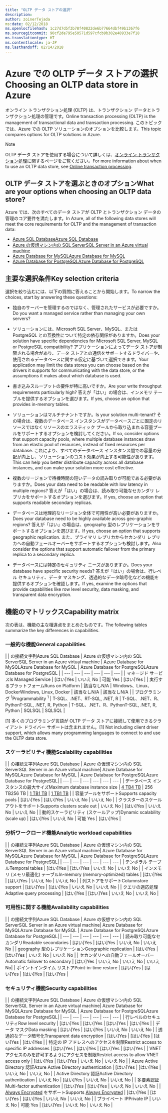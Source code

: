 ```yaml
---
title: "OLTP データ ストアの選択"
description: 
author: zoinerTejada
ms:date: 02/12/2018
ms.openlocfilehash: 1c27d7d5f3b78f40822de6b77664dbf49b1367f6
ms.sourcegitcommit: 90cf2de795e50571d597cfcb9b302e48933e7f18
ms.translationtype: HT
ms.contentlocale: ja-JP
ms.lasthandoff: 02/14/2018
---
```

# <a name="choosing-an-oltp-data-store-in-azure"></a><span data-ttu-id="9fa92-102">Azure での OLTP データ ストアの選択</span><span class="sxs-lookup"><span data-stu-id="9fa92-102">Choosing an OLTP data store in Azure</span></span>

<span data-ttu-id="9fa92-103">オンライン トランザクション処理 (OLTP) は、トランザクション データとトランザクション処理の管理です。</span><span class="sxs-lookup"><span data-stu-id="9fa92-103">Online transaction processing (OLTP) is the management of transactional data and transaction processing.</span></span> <span data-ttu-id="9fa92-104">このトピックでは、Azure での OLTP ソリューションのオプションを比較します。</span><span class="sxs-lookup"><span data-stu-id="9fa92-104">This topic compares options for OLTP solutions in Azure.</span></span>

> [!NOTE]
> <span data-ttu-id="9fa92-105">OLTP データ ストアを使用する場合について詳しくは、[オンライン トランザクション処理](../scenarios/online-analytical-processing.md)に関するページをご覧ください。</span><span class="sxs-lookup"><span data-stu-id="9fa92-105">For more information about when to use an OLTP data store, see [Online transaction processing](../scenarios/online-analytical-processing.md).</span></span>

## <a name="what-are-your-options-when-choosing-an-oltp-data-store"></a><span data-ttu-id="9fa92-106">OLTP データ ストアを選ぶときのオプション</span><span class="sxs-lookup"><span data-stu-id="9fa92-106">What are your options when choosing an OLTP data store?</span></span>

<span data-ttu-id="9fa92-107">Azure では、次のすべてのデータ ストアが OLTP とトランザクション データの管理のコア要件を満たします。</span><span class="sxs-lookup"><span data-stu-id="9fa92-107">In Azure, all of the following data stores will meet the core requirements for OLTP and the management of transaction data:</span></span>

- [<span data-ttu-id="9fa92-108">Azure SQL Database</span><span class="sxs-lookup"><span data-stu-id="9fa92-108">Azure SQL Database</span></span>](/azure/sql-database/)
- [<span data-ttu-id="9fa92-109">Azure の仮想マシン内の SQL Server</span><span class="sxs-lookup"><span data-stu-id="9fa92-109">SQL Server in an Azure virtual machine</span></span>](/azure/virtual-machines/windows/sql/virtual-machines-windows-sql-server-iaas-overview?toc=%2Fazure%2Fvirtual-machines%2Fwindows%2Ftoc.json)
- [<span data-ttu-id="9fa92-110">Azure Database for MySQL</span><span class="sxs-lookup"><span data-stu-id="9fa92-110">Azure Database for MySQL</span></span>](/azure/mysql/)
- [<span data-ttu-id="9fa92-111">Azure Database for PostgreSQL</span><span class="sxs-lookup"><span data-stu-id="9fa92-111">Azure Database for PostgreSQL</span></span>](/azure/postgresql/)

## <a name="key-selection-criteria"></a><span data-ttu-id="9fa92-112">主要な選択条件</span><span class="sxs-lookup"><span data-stu-id="9fa92-112">Key selection criteria</span></span>

<span data-ttu-id="9fa92-113">選択を絞り込むには、以下の質問に答えることから開始します。</span><span class="sxs-lookup"><span data-stu-id="9fa92-113">To narrow the choices, start by answering these questions:</span></span>

- <span data-ttu-id="9fa92-114">独自のサーバーを管理するのではなく、管理されたサービスが必要ですか。</span><span class="sxs-lookup"><span data-stu-id="9fa92-114">Do you want a managed service rather than managing your own servers?</span></span>

- <span data-ttu-id="9fa92-115">ソリューションには、Microsoft SQL Server、MySQL、または PostgreSQL との互換性について特定の依存関係がありますか。</span><span class="sxs-lookup"><span data-stu-id="9fa92-115">Does your solution have specific dependencies for Microsoft SQL Server, MySQL or PostgreSQL compatibility?</span></span> <span data-ttu-id="9fa92-116">アプリケーションによってデータ ストアが制限される場合があり、データ ストアとの通信をサポートするドライバーや、使用されるデータベースに関する仮定に基づいて選択できます。</span><span class="sxs-lookup"><span data-stu-id="9fa92-116">Your application may limit the data stores you can choose based on the drivers it supports for communicating with the data store, or the assumptions it makes about which database is used.</span></span>

- <span data-ttu-id="9fa92-117">書き込みスループットの要件が特に高いですか。</span><span class="sxs-lookup"><span data-stu-id="9fa92-117">Are your write throughput requirements particularly high?</span></span> <span data-ttu-id="9fa92-118">答えが「はい」の場合は、インメモリ テーブルを提供するオプションを選びます。</span><span class="sxs-lookup"><span data-stu-id="9fa92-118">If yes, choose an option that provides in-memory tables.</span></span> 

- <span data-ttu-id="9fa92-119">ソリューションはマルチテナントですか。</span><span class="sxs-lookup"><span data-stu-id="9fa92-119">Is your solution multi-tenant?</span></span> <span data-ttu-id="9fa92-120">その場合は、複数のデータベース インスタンスがデータベースごとに固定のリソースではなくリソースのエラスティック プールから取り込まれる容量プールをサポートするオプションを検討してください。</span><span class="sxs-lookup"><span data-stu-id="9fa92-120">If so, consider options that support capacity pools, where multiple database instances draw from an elastic pool of resources, instead of fixed resources per database.</span></span> <span data-ttu-id="9fa92-121">これにより、すべてのデータベース インスタンス間での容量の分配が向上し、ソリューションのコスト効果が向上する可能性があります。</span><span class="sxs-lookup"><span data-stu-id="9fa92-121">This can help you better distribute capacity across all database instances, and can make your solution more cost effective.</span></span>

- <span data-ttu-id="9fa92-122">複数のリージョンで待機時間の短いデータの読み取りが可能である必要がありますか。</span><span class="sxs-lookup"><span data-stu-id="9fa92-122">Does your data need to be readable with low latency in multiple regions?</span></span> <span data-ttu-id="9fa92-123">答えが「はい」の場合は、読み取り可能なセカンダリ レプリカをサポートするオプションを選びます。</span><span class="sxs-lookup"><span data-stu-id="9fa92-123">If yes, choose an option that supports readable secondary replicas.</span></span>

- <span data-ttu-id="9fa92-124">データベースは地理的なリージョン全体で可用性が高い必要がありますか。</span><span class="sxs-lookup"><span data-stu-id="9fa92-124">Does your database need to be highly available across geo-graphic regions?</span></span> <span data-ttu-id="9fa92-125">答えが「はい」の場合は、geography 型のレプリケーションをサポートするオプションを選びます。</span><span class="sxs-lookup"><span data-stu-id="9fa92-125">If yes, choose an option that supports geographic replication.</span></span> <span data-ttu-id="9fa92-126">また、プライマリ レプリカからセカンダリ レプリカへの自動フェールオーバーをサポートするオプションも検討します。</span><span class="sxs-lookup"><span data-stu-id="9fa92-126">Also consider the options that support automatic failover from the primary replica to a secondary replica.</span></span>

- <span data-ttu-id="9fa92-127">データベースには特定のセキュリティ ニーズがありますか。</span><span class="sxs-lookup"><span data-stu-id="9fa92-127">Does your database have specific security needs?</span></span> <span data-ttu-id="9fa92-128">答えが「はい」の場合は、行レベル セキュリティ、データ マスキング、透過的なデータ暗号化などの機能を提供するオプションを確認します。</span><span class="sxs-lookup"><span data-stu-id="9fa92-128">If yes, examine the options that provide capabilities like row level security, data masking, and transparent data encryption.</span></span>

## <a name="capability-matrix"></a><span data-ttu-id="9fa92-129">機能のマトリックス</span><span class="sxs-lookup"><span data-stu-id="9fa92-129">Capability matrix</span></span>

<span data-ttu-id="9fa92-130">次の表は、機能の主な相違点をまとめたものです。</span><span class="sxs-lookup"><span data-stu-id="9fa92-130">The following tables summarize the key differences in capabilities.</span></span>

### <a name="general-capabilities"></a><span data-ttu-id="9fa92-131">一般的な機能</span><span class="sxs-lookup"><span data-stu-id="9fa92-131">General capabilities</span></span> 
| | <span data-ttu-id="9fa92-132">の接続文字列</span><span class="sxs-lookup"><span data-stu-id="9fa92-132">Azure SQL Database</span></span> | <span data-ttu-id="9fa92-133">Azure の仮想マシン内の SQL Server</span><span class="sxs-lookup"><span data-stu-id="9fa92-133">SQL Server in an Azure virtual machine</span></span> | <span data-ttu-id="9fa92-134">Azure Database for MySQL</span><span class="sxs-lookup"><span data-stu-id="9fa92-134">Azure Database for MySQL</span></span> | <span data-ttu-id="9fa92-135">Azure Database for PostgreSQL</span><span class="sxs-lookup"><span data-stu-id="9fa92-135">Azure Database for PostgreSQL</span></span> |
| --- | --- | --- | --- | --- | --- |
| <span data-ttu-id="9fa92-136">マネージド サービス</span><span class="sxs-lookup"><span data-stu-id="9fa92-136">Is Managed Service</span></span> | <span data-ttu-id="9fa92-137">[はい]</span><span class="sxs-lookup"><span data-stu-id="9fa92-137">Yes</span></span> | <span data-ttu-id="9fa92-138">いいえ </span><span class="sxs-lookup"><span data-stu-id="9fa92-138">No</span></span> | <span data-ttu-id="9fa92-139">可能 </span><span class="sxs-lookup"><span data-stu-id="9fa92-139">Yes</span></span> | <span data-ttu-id="9fa92-140">[はい]</span><span class="sxs-lookup"><span data-stu-id="9fa92-140">Yes</span></span> |
| <span data-ttu-id="9fa92-141">実行するプラットフォーム</span><span class="sxs-lookup"><span data-stu-id="9fa92-141">Runs on Platform</span></span> | <span data-ttu-id="9fa92-142">該当なし</span><span class="sxs-lookup"><span data-stu-id="9fa92-142">N/A</span></span> | <span data-ttu-id="9fa92-143">Windows、Linux、Docker</span><span class="sxs-lookup"><span data-stu-id="9fa92-143">Windows, Linux, Docker</span></span> | <span data-ttu-id="9fa92-144">該当なし</span><span class="sxs-lookup"><span data-stu-id="9fa92-144">N/A</span></span> | <span data-ttu-id="9fa92-145">該当なし</span><span class="sxs-lookup"><span data-stu-id="9fa92-145">N/A</span></span> |
| <span data-ttu-id="9fa92-146">プログラミング <sup>1</sup></span><span class="sxs-lookup"><span data-stu-id="9fa92-146">Programmability <sup>1</sup></span></span> | <span data-ttu-id="9fa92-147">T-SQL、.NET、R</span><span class="sxs-lookup"><span data-stu-id="9fa92-147">T-SQL, .NET, R</span></span> | <span data-ttu-id="9fa92-148">T-SQL、.NET、R、Python</span><span class="sxs-lookup"><span data-stu-id="9fa92-148">T-SQL, .NET, R, Python</span></span> | <span data-ttu-id="9fa92-149">T-SQL、.NET、R、Python</span><span class="sxs-lookup"><span data-stu-id="9fa92-149">T-SQL, .NET, R, Python</span></span> | <span data-ttu-id="9fa92-150">SQL</span><span class="sxs-lookup"><span data-stu-id="9fa92-150">SQL</span></span> | <span data-ttu-id="9fa92-151">SQL</span><span class="sxs-lookup"><span data-stu-id="9fa92-151">SQL</span></span> |

<span data-ttu-id="9fa92-152">[1] 多くのプログラミング言語が OLTP データ ストアに接続して使用できるクライアント ドライバー サポートは含まれません。</span><span class="sxs-lookup"><span data-stu-id="9fa92-152">[1] Not including client driver support, which allows many programming languages to connect to and use the OLTP data store.</span></span>

### <a name="scalability-capabilities"></a><span data-ttu-id="9fa92-153">スケーラビリティ機能</span><span class="sxs-lookup"><span data-stu-id="9fa92-153">Scalability capabilities</span></span>
| | <span data-ttu-id="9fa92-154">の接続文字列</span><span class="sxs-lookup"><span data-stu-id="9fa92-154">Azure SQL Database</span></span> | <span data-ttu-id="9fa92-155">Azure の仮想マシン内の SQL Server</span><span class="sxs-lookup"><span data-stu-id="9fa92-155">SQL Server in an Azure virtual machine</span></span>| <span data-ttu-id="9fa92-156">Azure Database for MySQL</span><span class="sxs-lookup"><span data-stu-id="9fa92-156">Azure Database for MySQL</span></span> | <span data-ttu-id="9fa92-157">Azure Database for PostgreSQL</span><span class="sxs-lookup"><span data-stu-id="9fa92-157">Azure Database for PostgreSQL</span></span>|
| --- | --- | --- | --- | --- | --- |
| <span data-ttu-id="9fa92-158">データベース インスタンスの最大サイズ</span><span class="sxs-lookup"><span data-stu-id="9fa92-158">Maximum database instance size</span></span> | [<span data-ttu-id="9fa92-159">4 TB</span><span class="sxs-lookup"><span data-stu-id="9fa92-159">4 TB</span></span>](/azure/sql-database/sql-database-resource-limits) | <span data-ttu-id="9fa92-160">256 TB</span><span class="sxs-lookup"><span data-stu-id="9fa92-160">256 TB</span></span> | [<span data-ttu-id="9fa92-161">1 TB</span><span class="sxs-lookup"><span data-stu-id="9fa92-161">1 TB</span></span>](/azure/mysql/concepts-limits) | [<span data-ttu-id="9fa92-162">1 TB</span><span class="sxs-lookup"><span data-stu-id="9fa92-162">1 TB</span></span>](/azure/postgresql/concepts-limits) |
| <span data-ttu-id="9fa92-163">容量プールをサポート</span><span class="sxs-lookup"><span data-stu-id="9fa92-163">Supports capacity pools</span></span>  | <span data-ttu-id="9fa92-164">[はい]</span><span class="sxs-lookup"><span data-stu-id="9fa92-164">Yes</span></span> | <span data-ttu-id="9fa92-165">[はい]</span><span class="sxs-lookup"><span data-stu-id="9fa92-165">Yes</span></span> | <span data-ttu-id="9fa92-166">いいえ </span><span class="sxs-lookup"><span data-stu-id="9fa92-166">No</span></span> | <span data-ttu-id="9fa92-167">いいえ </span><span class="sxs-lookup"><span data-stu-id="9fa92-167">No</span></span> |
| <span data-ttu-id="9fa92-168">クラスターのスケールアウトをサポート</span><span class="sxs-lookup"><span data-stu-id="9fa92-168">Supports clusters scale out</span></span>  | <span data-ttu-id="9fa92-169">いいえ </span><span class="sxs-lookup"><span data-stu-id="9fa92-169">No</span></span> | <span data-ttu-id="9fa92-170">[はい]</span><span class="sxs-lookup"><span data-stu-id="9fa92-170">Yes</span></span> | <span data-ttu-id="9fa92-171">いいえ </span><span class="sxs-lookup"><span data-stu-id="9fa92-171">No</span></span> | <span data-ttu-id="9fa92-172">いいえ </span><span class="sxs-lookup"><span data-stu-id="9fa92-172">No</span></span> |
| <span data-ttu-id="9fa92-173">動的スケーラビリティ (スケールアップ)</span><span class="sxs-lookup"><span data-stu-id="9fa92-173">Dynamic scalability (scale up)</span></span>  | <span data-ttu-id="9fa92-174">[はい]</span><span class="sxs-lookup"><span data-stu-id="9fa92-174">Yes</span></span> | <span data-ttu-id="9fa92-175">いいえ </span><span class="sxs-lookup"><span data-stu-id="9fa92-175">No</span></span> | <span data-ttu-id="9fa92-176">可能 </span><span class="sxs-lookup"><span data-stu-id="9fa92-176">Yes</span></span> | <span data-ttu-id="9fa92-177">[はい]</span><span class="sxs-lookup"><span data-stu-id="9fa92-177">Yes</span></span> |

### <a name="analytic-workload-capabilities"></a><span data-ttu-id="9fa92-178">分析ワークロード機能</span><span class="sxs-lookup"><span data-stu-id="9fa92-178">Analytic workload capabilities</span></span>
| | <span data-ttu-id="9fa92-179">の接続文字列</span><span class="sxs-lookup"><span data-stu-id="9fa92-179">Azure SQL Database</span></span> | <span data-ttu-id="9fa92-180">Azure の仮想マシン内の SQL Server</span><span class="sxs-lookup"><span data-stu-id="9fa92-180">SQL Server in an Azure virtual machine</span></span>| <span data-ttu-id="9fa92-181">Azure Database for MySQL</span><span class="sxs-lookup"><span data-stu-id="9fa92-181">Azure Database for MySQL</span></span> | <span data-ttu-id="9fa92-182">Azure Database for PostgreSQL</span><span class="sxs-lookup"><span data-stu-id="9fa92-182">Azure Database for PostgreSQL</span></span>|
| --- | --- | --- | --- | --- | --- | 
| <span data-ttu-id="9fa92-183">テンポラル テーブル</span><span class="sxs-lookup"><span data-stu-id="9fa92-183">Temporal tables</span></span> | <span data-ttu-id="9fa92-184">[はい]</span><span class="sxs-lookup"><span data-stu-id="9fa92-184">Yes</span></span> | <span data-ttu-id="9fa92-185">[はい]</span><span class="sxs-lookup"><span data-stu-id="9fa92-185">Yes</span></span> | <span data-ttu-id="9fa92-186">いいえ </span><span class="sxs-lookup"><span data-stu-id="9fa92-186">No</span></span> | <span data-ttu-id="9fa92-187">いいえ </span><span class="sxs-lookup"><span data-stu-id="9fa92-187">No</span></span> |
| <span data-ttu-id="9fa92-188">インメモリ (メモリ最適化) テーブル</span><span class="sxs-lookup"><span data-stu-id="9fa92-188">In-memory (memory-optimized) tables</span></span> | <span data-ttu-id="9fa92-189">[はい]</span><span class="sxs-lookup"><span data-stu-id="9fa92-189">Yes</span></span> | <span data-ttu-id="9fa92-190">[はい]</span><span class="sxs-lookup"><span data-stu-id="9fa92-190">Yes</span></span> | <span data-ttu-id="9fa92-191">いいえ </span><span class="sxs-lookup"><span data-stu-id="9fa92-191">No</span></span> | <span data-ttu-id="9fa92-192">いいえ </span><span class="sxs-lookup"><span data-stu-id="9fa92-192">No</span></span> |
| <span data-ttu-id="9fa92-193">列ストアをサポート</span><span class="sxs-lookup"><span data-stu-id="9fa92-193">Columnstore support</span></span> | <span data-ttu-id="9fa92-194">[はい]</span><span class="sxs-lookup"><span data-stu-id="9fa92-194">Yes</span></span> | <span data-ttu-id="9fa92-195">[はい]</span><span class="sxs-lookup"><span data-stu-id="9fa92-195">Yes</span></span> | <span data-ttu-id="9fa92-196">いいえ </span><span class="sxs-lookup"><span data-stu-id="9fa92-196">No</span></span> | <span data-ttu-id="9fa92-197">いいえ </span><span class="sxs-lookup"><span data-stu-id="9fa92-197">No</span></span> |
| <span data-ttu-id="9fa92-198">クエリの適応処理</span><span class="sxs-lookup"><span data-stu-id="9fa92-198">Adaptive query processing</span></span> | <span data-ttu-id="9fa92-199">[はい]</span><span class="sxs-lookup"><span data-stu-id="9fa92-199">Yes</span></span> | <span data-ttu-id="9fa92-200">[はい]</span><span class="sxs-lookup"><span data-stu-id="9fa92-200">Yes</span></span> | <span data-ttu-id="9fa92-201">いいえ </span><span class="sxs-lookup"><span data-stu-id="9fa92-201">No</span></span> | <span data-ttu-id="9fa92-202">いいえ </span><span class="sxs-lookup"><span data-stu-id="9fa92-202">No</span></span> |

### <a name="availability-capabilities"></a><span data-ttu-id="9fa92-203">可用性に関する機能</span><span class="sxs-lookup"><span data-stu-id="9fa92-203">Availability capabilities</span></span>
| | <span data-ttu-id="9fa92-204">の接続文字列</span><span class="sxs-lookup"><span data-stu-id="9fa92-204">Azure SQL Database</span></span> | <span data-ttu-id="9fa92-205">Azure の仮想マシン内の SQL Server</span><span class="sxs-lookup"><span data-stu-id="9fa92-205">SQL Server in an Azure virtual machine</span></span>| <span data-ttu-id="9fa92-206">Azure Database for MySQL</span><span class="sxs-lookup"><span data-stu-id="9fa92-206">Azure Database for MySQL</span></span> | <span data-ttu-id="9fa92-207">Azure Database for PostgreSQL</span><span class="sxs-lookup"><span data-stu-id="9fa92-207">Azure Database for PostgreSQL</span></span>|
| --- | --- | --- | --- | --- | --- | 
| <span data-ttu-id="9fa92-208">読み取り可能なセカンダリ</span><span class="sxs-lookup"><span data-stu-id="9fa92-208">Readable secondaries</span></span> | <span data-ttu-id="9fa92-209">[はい]</span><span class="sxs-lookup"><span data-stu-id="9fa92-209">Yes</span></span> | <span data-ttu-id="9fa92-210">[はい]</span><span class="sxs-lookup"><span data-stu-id="9fa92-210">Yes</span></span> | <span data-ttu-id="9fa92-211">いいえ </span><span class="sxs-lookup"><span data-stu-id="9fa92-211">No</span></span> | <span data-ttu-id="9fa92-212">いいえ </span><span class="sxs-lookup"><span data-stu-id="9fa92-212">No</span></span> | 
| <span data-ttu-id="9fa92-213">geography 型のレプリケーション</span><span class="sxs-lookup"><span data-stu-id="9fa92-213">Geographic replication</span></span> | <span data-ttu-id="9fa92-214">[はい]</span><span class="sxs-lookup"><span data-stu-id="9fa92-214">Yes</span></span> | <span data-ttu-id="9fa92-215">[はい]</span><span class="sxs-lookup"><span data-stu-id="9fa92-215">Yes</span></span> | <span data-ttu-id="9fa92-216">いいえ </span><span class="sxs-lookup"><span data-stu-id="9fa92-216">No</span></span> | <span data-ttu-id="9fa92-217">いいえ </span><span class="sxs-lookup"><span data-stu-id="9fa92-217">No</span></span> | 
| <span data-ttu-id="9fa92-218">セカンダリへの自動フェールオーバー</span><span class="sxs-lookup"><span data-stu-id="9fa92-218">Automatic failover to secondary</span></span> | <span data-ttu-id="9fa92-219">[はい]</span><span class="sxs-lookup"><span data-stu-id="9fa92-219">Yes</span></span> | <span data-ttu-id="9fa92-220">いいえ </span><span class="sxs-lookup"><span data-stu-id="9fa92-220">No</span></span> | <span data-ttu-id="9fa92-221">いいえ </span><span class="sxs-lookup"><span data-stu-id="9fa92-221">No</span></span> | <span data-ttu-id="9fa92-222">いいえ </span><span class="sxs-lookup"><span data-stu-id="9fa92-222">No</span></span>|
| <span data-ttu-id="9fa92-223">ポイントインタイム リストア</span><span class="sxs-lookup"><span data-stu-id="9fa92-223">Point-in-time restore</span></span> | <span data-ttu-id="9fa92-224">[はい]</span><span class="sxs-lookup"><span data-stu-id="9fa92-224">Yes</span></span> | <span data-ttu-id="9fa92-225">[はい]</span><span class="sxs-lookup"><span data-stu-id="9fa92-225">Yes</span></span> | <span data-ttu-id="9fa92-226">[はい]</span><span class="sxs-lookup"><span data-stu-id="9fa92-226">Yes</span></span> | <span data-ttu-id="9fa92-227">[はい]</span><span class="sxs-lookup"><span data-stu-id="9fa92-227">Yes</span></span> |

### <a name="security-capabilities"></a><span data-ttu-id="9fa92-228">セキュリティ機能</span><span class="sxs-lookup"><span data-stu-id="9fa92-228">Security capabilities</span></span>
| | <span data-ttu-id="9fa92-229">の接続文字列</span><span class="sxs-lookup"><span data-stu-id="9fa92-229">Azure SQL Database</span></span> | <span data-ttu-id="9fa92-230">Azure の仮想マシン内の SQL Server</span><span class="sxs-lookup"><span data-stu-id="9fa92-230">SQL Server in an Azure virtual machine</span></span>| <span data-ttu-id="9fa92-231">Azure Database for MySQL</span><span class="sxs-lookup"><span data-stu-id="9fa92-231">Azure Database for MySQL</span></span> | <span data-ttu-id="9fa92-232">Azure Database for PostgreSQL</span><span class="sxs-lookup"><span data-stu-id="9fa92-232">Azure Database for PostgreSQL</span></span>|
| --- | --- | --- | --- | --- | --- | 
| <span data-ttu-id="9fa92-233">行レベルのセキュリティ</span><span class="sxs-lookup"><span data-stu-id="9fa92-233">Row level security</span></span> | <span data-ttu-id="9fa92-234">[はい]</span><span class="sxs-lookup"><span data-stu-id="9fa92-234">Yes</span></span> | <span data-ttu-id="9fa92-235">[はい]</span><span class="sxs-lookup"><span data-stu-id="9fa92-235">Yes</span></span> | <span data-ttu-id="9fa92-236">[はい]</span><span class="sxs-lookup"><span data-stu-id="9fa92-236">Yes</span></span> | <span data-ttu-id="9fa92-237">[はい]</span><span class="sxs-lookup"><span data-stu-id="9fa92-237">Yes</span></span> |
| <span data-ttu-id="9fa92-238">データ マスク</span><span class="sxs-lookup"><span data-stu-id="9fa92-238">Data masking</span></span> | <span data-ttu-id="9fa92-239">[はい]</span><span class="sxs-lookup"><span data-stu-id="9fa92-239">Yes</span></span> | <span data-ttu-id="9fa92-240">[はい]</span><span class="sxs-lookup"><span data-stu-id="9fa92-240">Yes</span></span> | <span data-ttu-id="9fa92-241">いいえ </span><span class="sxs-lookup"><span data-stu-id="9fa92-241">No</span></span> | <span data-ttu-id="9fa92-242">いいえ </span><span class="sxs-lookup"><span data-stu-id="9fa92-242">No</span></span> |
| <span data-ttu-id="9fa92-243">透過的なデータ暗号化</span><span class="sxs-lookup"><span data-stu-id="9fa92-243">Transparent data encryption</span></span> | <span data-ttu-id="9fa92-244">[はい]</span><span class="sxs-lookup"><span data-stu-id="9fa92-244">Yes</span></span> | <span data-ttu-id="9fa92-245">[はい]</span><span class="sxs-lookup"><span data-stu-id="9fa92-245">Yes</span></span> | <span data-ttu-id="9fa92-246">[はい]</span><span class="sxs-lookup"><span data-stu-id="9fa92-246">Yes</span></span> | <span data-ttu-id="9fa92-247">[はい]</span><span class="sxs-lookup"><span data-stu-id="9fa92-247">Yes</span></span> |
| <span data-ttu-id="9fa92-248">特定の IP アドレスへのアクセスを制限</span><span class="sxs-lookup"><span data-stu-id="9fa92-248">Restrict access to specific IP addresses</span></span> | <span data-ttu-id="9fa92-249">[はい]</span><span class="sxs-lookup"><span data-stu-id="9fa92-249">Yes</span></span> | <span data-ttu-id="9fa92-250">[はい]</span><span class="sxs-lookup"><span data-stu-id="9fa92-250">Yes</span></span> | <span data-ttu-id="9fa92-251">[はい]</span><span class="sxs-lookup"><span data-stu-id="9fa92-251">Yes</span></span> | <span data-ttu-id="9fa92-252">[はい]</span><span class="sxs-lookup"><span data-stu-id="9fa92-252">Yes</span></span> |
| <span data-ttu-id="9fa92-253">VNET アクセスのみを許可するようにアクセスを制限</span><span class="sxs-lookup"><span data-stu-id="9fa92-253">Restrict access to allow VNET access only</span></span> | <span data-ttu-id="9fa92-254">[はい]</span><span class="sxs-lookup"><span data-stu-id="9fa92-254">Yes</span></span> | <span data-ttu-id="9fa92-255">[はい]</span><span class="sxs-lookup"><span data-stu-id="9fa92-255">Yes</span></span> | <span data-ttu-id="9fa92-256">いいえ </span><span class="sxs-lookup"><span data-stu-id="9fa92-256">No</span></span> | <span data-ttu-id="9fa92-257">いいえ </span><span class="sxs-lookup"><span data-stu-id="9fa92-257">No</span></span> |
| <span data-ttu-id="9fa92-258">Azure Active Directory 認証</span><span class="sxs-lookup"><span data-stu-id="9fa92-258">Azure Active Directory authentication</span></span> | <span data-ttu-id="9fa92-259">[はい]</span><span class="sxs-lookup"><span data-stu-id="9fa92-259">Yes</span></span> | <span data-ttu-id="9fa92-260">[はい]</span><span class="sxs-lookup"><span data-stu-id="9fa92-260">Yes</span></span> | <span data-ttu-id="9fa92-261">いいえ </span><span class="sxs-lookup"><span data-stu-id="9fa92-261">No</span></span> | <span data-ttu-id="9fa92-262">いいえ </span><span class="sxs-lookup"><span data-stu-id="9fa92-262">No</span></span> |
| <span data-ttu-id="9fa92-263">Active Directory 認証</span><span class="sxs-lookup"><span data-stu-id="9fa92-263">Active Directory authentication</span></span> | <span data-ttu-id="9fa92-264">いいえ </span><span class="sxs-lookup"><span data-stu-id="9fa92-264">No</span></span> | <span data-ttu-id="9fa92-265">[はい]</span><span class="sxs-lookup"><span data-stu-id="9fa92-265">Yes</span></span> | <span data-ttu-id="9fa92-266">いいえ </span><span class="sxs-lookup"><span data-stu-id="9fa92-266">No</span></span> | <span data-ttu-id="9fa92-267">いいえ </span><span class="sxs-lookup"><span data-stu-id="9fa92-267">No</span></span> |
| <span data-ttu-id="9fa92-268">多要素認証</span><span class="sxs-lookup"><span data-stu-id="9fa92-268">Multi-factor authentication</span></span> | <span data-ttu-id="9fa92-269">[はい]</span><span class="sxs-lookup"><span data-stu-id="9fa92-269">Yes</span></span> | <span data-ttu-id="9fa92-270">[はい]</span><span class="sxs-lookup"><span data-stu-id="9fa92-270">Yes</span></span> | <span data-ttu-id="9fa92-271">いいえ </span><span class="sxs-lookup"><span data-stu-id="9fa92-271">No</span></span> | <span data-ttu-id="9fa92-272">いいえ </span><span class="sxs-lookup"><span data-stu-id="9fa92-272">No</span></span> |
| <span data-ttu-id="9fa92-273">[Always Encrypted](/sql/relational-databases/security/encryption/always-encrypted-database-engine) をサポート</span><span class="sxs-lookup"><span data-stu-id="9fa92-273">Supports [Always Encrypted](/sql/relational-databases/security/encryption/always-encrypted-database-engine)</span></span> | <span data-ttu-id="9fa92-274">[はい]</span><span class="sxs-lookup"><span data-stu-id="9fa92-274">Yes</span></span> | <span data-ttu-id="9fa92-275">[はい]</span><span class="sxs-lookup"><span data-stu-id="9fa92-275">Yes</span></span> | <span data-ttu-id="9fa92-276">[はい]</span><span class="sxs-lookup"><span data-stu-id="9fa92-276">Yes</span></span> | <span data-ttu-id="9fa92-277">いいえ </span><span class="sxs-lookup"><span data-stu-id="9fa92-277">No</span></span> | <span data-ttu-id="9fa92-278">いいえ </span><span class="sxs-lookup"><span data-stu-id="9fa92-278">No</span></span> |
| <span data-ttu-id="9fa92-279">プライベート IP</span><span class="sxs-lookup"><span data-stu-id="9fa92-279">Private IP</span></span> | <span data-ttu-id="9fa92-280">いいえ </span><span class="sxs-lookup"><span data-stu-id="9fa92-280">No</span></span> | <span data-ttu-id="9fa92-281">可能 </span><span class="sxs-lookup"><span data-stu-id="9fa92-281">Yes</span></span> | <span data-ttu-id="9fa92-282">[はい]</span><span class="sxs-lookup"><span data-stu-id="9fa92-282">Yes</span></span> | <span data-ttu-id="9fa92-283">いいえ </span><span class="sxs-lookup"><span data-stu-id="9fa92-283">No</span></span> | <span data-ttu-id="9fa92-284">いいえ </span><span class="sxs-lookup"><span data-stu-id="9fa92-284">No</span></span> |

